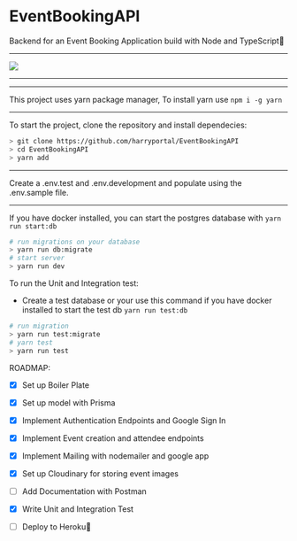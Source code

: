 # EventBookingAPI
Backend for an Event Booking Application build with Node and TypeScript:rocket:
***
![](https://github.com/harryportal/EventBookingAPI/actions/workflows/main.yml/badge.svg)
***

***
This project uses yarn package manager, To install yarn use ```npm i -g yarn```
***
To start the project, clone the repository and install dependecies: 

```sh
> git clone https://github.com/harryportal/EventBookingAPI
> cd EventBookingAPI
> yarn add
```

***
Create a .env.test and .env.development and populate using the .env.sample file.
***
If you have docker installed, you can start the postgres database with ```yarn run start:db```

```sh
# run migrations on your database
> yarn run db:migrate
# start server
> yarn run dev
```

To run the Unit and Integration test:
- Create a test database or your use this command if you have docker installed to start the test db ```yarn run test:db```
```sh
# run migration
> yarn run test:migrate
# yarn test
> yarn run test
```

ROADMAP:
- [x] Set up Boiler Plate
- [x] Set up model with Prisma
- [x] Implement Authentication Endpoints and Google Sign In
- [x] Implement Event creation and attendee endpoints
- [x] Implement Mailing with nodemailer and google app
- [x] Set up Cloudinary for storing event images 
- [ ] Add Documentation with Postman
- [x] Write Unit and Integration Test
- [ ] Deploy to Heroku:rocket: 


